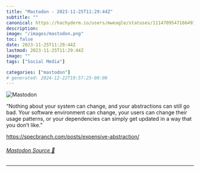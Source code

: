 ```yaml
---
title: "Mastodon - 2023-11-25T11:29:44Z"
subtitle: ""
canonical: https://hachyderm.io/users/mweagle/statuses/111470954716649173
description:
image: "/images/mastodon.png"
toc: false
date: 2023-11-25T11:29:44Z
lastmod: 2023-11-25T11:29:44Z
image: ""
tags: ["Social Media"]

categories: ["mastodon"]
# generated: 2024-12-22T19:57:25-08:00
---
```

![Mastodon](/images/mastodon.png)

<p>“Nothing about your system can change, and your abstractions can still go bad. Your software environment can change, your users can change their usage patterns, or your dependencies can simply get updated in a way that you don’t like.”</p><p><a href="https://specbranch.com/posts/expensive-abstraction/" target="_blank" rel="nofollow noopener noreferrer" translate="no"><span class="invisible">https://</span><span class="ellipsis">specbranch.com/posts/expensive</span><span class="invisible">-abstraction/</span></a></p>


###### [Mastodon Source 🐘](https://hachyderm.io/@mweagle/111470954716649173)

___
